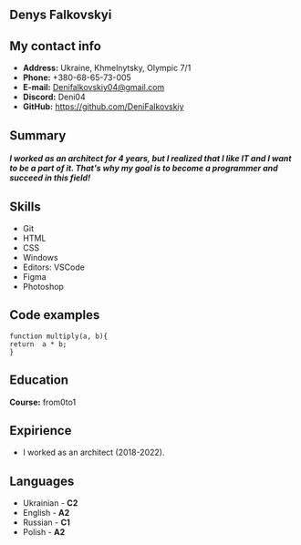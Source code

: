 ## Denys Falkovskyi
## My contact info
+ **Address:** Ukraine, Khmelnytsky, Olympic 7/1
+ **Phone:** +380-68-65-73-005
+ **E-mail:** Denifalkovskiy04@gmail.com
+ **Discord:** Deni04
+ **GitHub:** https://github.com/DeniFalkovskiy
## Summary
##### I worked as an architect for 4 years, but I realized that I like IT and I want to be a part of it.  That's why my goal is to become a programmer and succeed in this field!

## Skills
+ Git
+ HTML
+ CSS
+ Windows
+ Editors: VSCode
+ Figma
+ Photoshop

## Code examples
```
function multiply(a, b){
return  a * b;
}
```
## Education
**Course:** from0to1 
## Expirience
+ I worked as an architect (2018-2022).
## Languages
+ Ukrainian - **С2**
+ English - **A2**
+ Russian - **С1**
+ Polish - **A2**